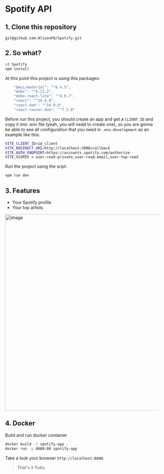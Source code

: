 # Spotify API

## 1. Clone this repository

`git@github.com:AlisonPQ/Spotify.git`

## 2. So what?

``` bash
cd Spotify
npm install
```

At this point this project is using this packages:

``` javascript
    "@mui/material": "^6.4.5",
    "mobx": "^6.13.2",
    "mobx-react-lite": "^4.0.7",
    "react": "^19.0.0",
    "react-dom": "^19.0.0",
    "react-router-dom": "^7.2.0"
```

Before run this project, you should create an app and get a `CLIENT_ID` and copy it into .env file (yeah, you will nedd to create one), so you are gonna be able to see all configuration that you need in `.env.development` as an example like this:

``` bash
VITE_CLIENT_ID=id_client
VITE_REDIRECT_URI=http://localhost:3000/callback
VITE_AUTH_ENDPOINT=https://accounts.spotify.com/authorize
VITE_SCOPES = user-read-private,user-read-email,user-top-read
```

Run the project using the sript: 

``` bash
npm run dev
```

## 3. Features

- Your Spotify profile
- Your top artists

<img width="644" alt="image" src="https://github.com/user-attachments/assets/f73d3207-cc71-4ba7-a972-50ace0578e57" />

## 4. Docker

Build and run docker container 

``` bash
docker build -t spotify-app .
docker run -p 8080:80 spotify-app
```

Take a look your browser `http://localhost:8080`.

> That's it floks.
